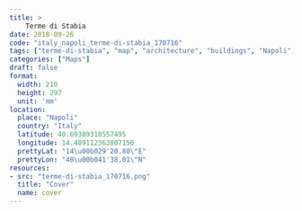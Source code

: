 ```yaml
---
title: > 
    Terme di Stabia
date: 2018-09-26
code: "italy_napoli_terme-di-stabia_170716"
tags: ["terme-di-stabia", "map", "architecture", "buildings", "Napoli", "Italy"]
categories: ["Maps"]
draft: false
format:
  width: 210
  height: 297
  unit: 'mm'
location:
  place: "Napoli"
  country: "Italy"
  latitude: 40.69389310557495
  longitude: 14.489112363807156
  prettyLat: "14\u00b029'20.80\"E"
  prettyLon: "40\u00b041'38.01\"N"
resources:
- src: "terme-di-stabia_170716.png"
  title: "Cover"
  name: cover
---
```

